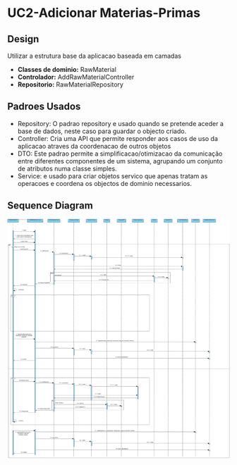 # UC2-Adicionar Materias-Primas



## Design

Utilizar a estrutura base da aplicacao baseada em camadas



- **Classes de dominio:**  RawMaterial
- **Controlador:** AddRawMaterialController
- **Repositorio:** RawMaterialRepository

## Padroes Usados

- Repository: O padrao repository e usado quando se pretende aceder a base de dados, neste caso para guardar o objecto criado.
- Controller: Cria uma API que permite responder aos casos de uso da aplicacao atraves da coordenacao de outros objetos
- DTO: Este padrao permite a simplificacao/otimizacao da comunicação entre diferentes componentes de um sistema, agrupando um conjunto de atributos numa classe simples.
- Service: e usado para criar objetos servico que apenas tratam as operacoes e coordena os objectos de dominio necessarios.

## Sequence Diagram

![UC2_SD](.\UC2-SD.jpg)





